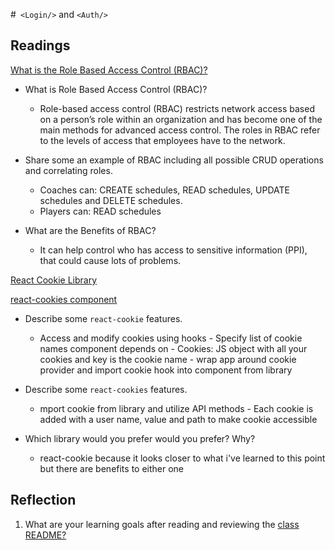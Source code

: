 #` <Login/>` and `<Auth/>`

## Readings

[What is the Role Based Access Control (RBAC)?](https://digitalguardian.com/blog/what-role-based-access-control-rbac-examples-benefits-and-more)

- What is Role Based Access Control (RBAC)?

  - Role-based access control (RBAC) restricts network access based on a person’s role within an organization and has become one of the main methods for advanced access control. The roles in RBAC refer to the levels of access that employees have to the network.

- Share some an example of RBAC including all possible CRUD operations and correlating roles.

  - Coaches can: CREATE schedules, READ schedules, UPDATE schedules and DELETE schedules.
  - Players can: READ schedules

- What are the Benefits of RBAC?

  - It can help control who has access to sensitive information (PPI), that could cause lots of problems.

[React Cookie Library](https://www.npmjs.com/package/react-cookie)

[react-cookies component](https://www.npmjs.com/package/react-cookies)

- Describe some `react-cookie` features.

  - Access and modify cookies using hooks - Specify list of cookie names component depends on - Cookies: JS object with all your cookies and key is the cookie name - wrap app around cookie provider and import cookie hook into component from library

- Describe some `react-cookies` features.

  - mport cookie from library and utilize API methods - Each cookie is added with a user name, value and path to make cookie accessible

- Which library would you prefer would you prefer? Why?

  - react-cookie because it looks closer to what i've learned to this point but there are benefits to either one

## Reflection

1. What are your learning goals after reading and reviewing the [class README?](https://codefellows.github.io/code-401-javascript-guide/curriculum/class-33/)